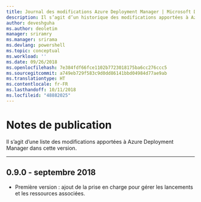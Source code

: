 ```yaml
---
title: Journal des modifications Azure Deployment Manager | Microsoft Docs
description: Il s’agit d’un historique des modifications apportées à Azure Deployment Manager dans la dernière version.
author: deveshguha
ms.author: deoletim
manager: sriramry
ms.manager: srirama
ms.devlang: powershell
ms.topic: conceptual
ms.workload: ''
ms.date: 09/26/2018
ms.openlocfilehash: 7e384fdf66fce1102b7723018175ba6cc276ccc5
ms.sourcegitcommit: a749eb729f583c9d0dd86141bbd04984d77ae9ab
ms.translationtype: HT
ms.contentlocale: fr-FR
ms.lasthandoff: 10/11/2018
ms.locfileid: "48882025"
---
```

# <a name="release-notes"></a>Notes de publication

Il s’agit d’une liste des modifications apportées à Azure Deployment Manager dans cette version.

---
## <a name="090---september-2018"></a>0.9.0 - septembre 2018
* Première version : ajout de la prise en charge pour gérer les lancements et les ressources associées.